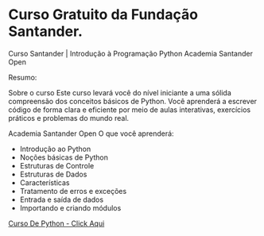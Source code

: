 # Curso Gratuito da Fundação Santander.

Curso Santander | Introdução à Programação Python
Academia Santander Open

Resumo:

Sobre o curso
Este curso levará você do nível iniciante a uma sólida compreensão dos conceitos básicos de Python. Você aprenderá a escrever código de forma clara e eficiente por meio de aulas interativas, exercícios práticos e problemas do mundo real.

Academia Santander Open
O que você aprenderá:

- Introdução ao Python
- Noções básicas de Python
- Estruturas de Controle
- Estruturas de Dados
- Características
- Tratamento de erros e exceções
- Entrada e saída de dados
- Importando e criando módulos


[Curso De Python - Click Aqui](https://www.santanderopenacademy.com/en/courses/introduction_to_python_programming.html)